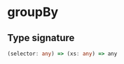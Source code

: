 # groupBy

## Type signature

<!-- prettier-ignore-start -->
```typescript
(selector: any) => (xs: any) => any
```
<!-- prettier-ignore-end -->
